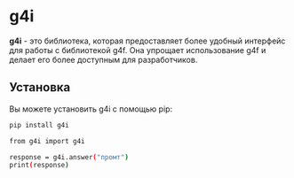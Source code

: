 # g4i

**g4i** - это библиотека, которая предоставляет более удобный интерфейс для работы с библиотекой g4f. Она упрощает использование g4f и делает его более доступным для разработчиков.

## Установка

Вы можете установить g4i с помощью pip:

```bash
pip install g4i
```

```bash
from g4i import g4i

response = g4i.answer("промт")
print(response)
```